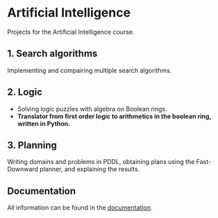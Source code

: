 # Artificial Intelligence

Projects for the Artificial Intelligence course.

## 1. Search algorithms

Implementing and compairing multiple search algorithms.

## 2. Logic

- Solving logic puzzles with algebra on Boolean rings.
- **Translator from first order logic to arithmetics in the boolean ring, written in Python.**

## 3. Planning

Writing domains and problems in PDDL, obtaining plans using the Fast-Downward planner, and explaining the results.

## Documentation

All information can be found in the [documentation](doc/is.pdf).
